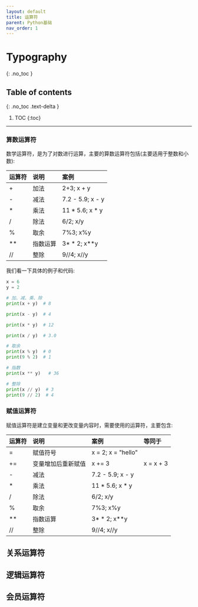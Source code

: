 ```yaml
---
layout: default
title: 运算符
parent: Python基础
nav_order: 1
---
```


# Typography
{: .no_toc }

## Table of contents
{: .no_toc .text-delta }

1. TOC
{:toc}

---

### 算数运算符

数学运算符，是为了对数进行运算，主要的算数运算符包括(主要适用于整数和小数):
<div class="code-example" markdown="1">

| 运算符     | 说明          | 案例 |
|:-------------|:------------------|:------|
| +           | 加法 | 2+3;  x + y  |
| - | 减法   | 7.2 - 5.9; x - y  |
| *           | 乘法     | 11 * 5.6; x * y   |
| /           | 除法 | 6/2; x/y  |
| %           |  取余  | 7%3; x%y |
|**           |  指数运算  |3\* \* 2; x\*\*y|
|//           |   整除  |9//4; x//y |

</div>

我们看一下具体的例子和代码:
```python
x = 6
y = 2

# 加、减、乘、除
print(x + y)  # 8

print(x - y)  # 4

print(x * y)  # 12

print(x / y)  # 3.0

# 取余
print(x % y)  # 0
print(9 % 2)  # 1

# 指数
print(x ** y)	# 36

# 整除
print(x // y)  # 3
print(9 // 2)  # 4
```


### 赋值运算符

赋值运算符是建立变量和更改变量内容时，需要使用的运算符，主要包含:
<div class="code-example" markdown="1">

| 运算符     | 说明          | 案例 | 等同于|
|:-------------|:------------------|:------| :------|
| = | 赋值符号| x = 2; x = "hello" | |
| +=          | 变量增加后重新赋值 | x += 3|  x = x + 3  |
| - | 减法   | 7.2 - 5.9; x - y  | |
| *           | 乘法     | 11 * 5.6; x * y   | |
| /           | 除法 | 6/2; x/y  | |
| %           |  取余  | 7%3; x%y | |
|**           |  指数运算  |3\* \* 2; x\*\*y| |
|//           |   整除  |9//4; x//y | |

</div>


## 关系运算符

## 逻辑运算符

## 会员运算符
